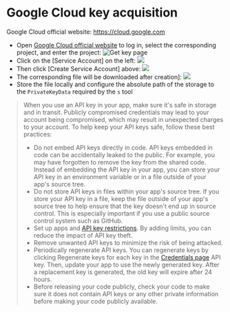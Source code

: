 # Google Cloud key acquisition

Google Cloud official website: https://cloud.google.com

- Open [Google Cloud official website](https://cloud.google.com) to log in, select the corresponding project, and enter the project:
  ![Get key page](https://images.devsapp.cn/access/google-console.jpg)
- Click on the [Service Account] on the left:
  ![](https://images.devsapp.cn/access/google-service.jpg)
- Then click [Create Service Account] above:
  ![](https://images.devsapp.cn/access/google-add.jpg)
- The corresponding file will be downloaded after creation]:
  ![](https://images.devsapp.cn/access/google-access.jpg)
- Store the file locally and configure the absolute path of the storage to the `PrivateKeyData` required by the `s` tool

> When you use an API key in your app, make sure it's safe in storage and in transit. Publicly compromised credentials may lead to your account being compromised, which may result in unexpected charges to your account. To help keep your API keys safe, follow these best practices:
> - Do not embed API keys directly in code. API keys embedded in code can be accidentally leaked to the public. For example, you may have forgotten to remove the key from the shared code. Instead of embedding the API key in your app, you can store your API key in an environment variable or in a file outside of your app's source tree.
> - Do not store API keys in files within your app's source tree. If you store your API key in a file, keep the file outside of your app's source tree to help ensure that the key doesn't end up in source control. This is especially important if you use a public source control system such as GitHub.
> - Set up apps and [API key restrictions](https://cloud.google.com/docs/authentication/api-keys#api_key_restrictions). By adding limits, you can reduce the impact of API key theft.
> - Remove unwanted API keys to minimize the risk of being attacked.
> - Periodically regenerate API keys. You can regenerate keys by clicking Regenerate keys for each key in the [Credentials page](https://console.cloud.google.com/apis/credentials?_ga=2.119850376.1642904664.1603769673-1032325965.1594091682) API key. Then, update your app to use the newly generated key. After a replacement key is generated, the old key will expire after 24 hours.
> - Before releasing your code publicly, check your code to make sure it does not contain API keys or any other private information before making your code publicly available.